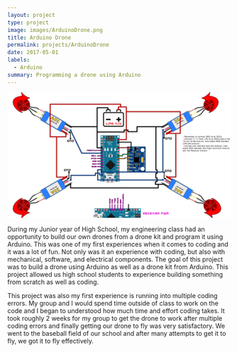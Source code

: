 ```yaml
---
layout: project
type: project
image: images/ArduinoDrone.png
title: Arduino Drone
permalink: projects/ArduinoDrone
date: 2017-05-01
labels:
  - Arduino
summary: Programming a drone using Arduino
---
```


<img class="ui medium right floated rounded image" src="../images/ArduinoDrone.png">

During my Junior year of High School, my engineering class had an opportunity to build our own drones from a drone kit and program it using Arduino. This was one of my first experiences when it comes to coding and it was a lot of fun. Not only was it an experience with coding, but also with mechanical, software, and electrical components. The goal of this project was to build a drone using Arduino as well as a drone kit from Arduino. This project allowed us high school students to experience building something from scratch as well as coding. 

This project was also my first experience is running into multiple coding errors. My group and I would spend time outside of class to work on the code and I began to understood how much time and effort coding takes. It took roughly 2 weeks for my group to get the drone to work after multiple coding errors and finally getting our drone to fly was very satisfactory. We went to the baseball field of our school and after many attempts to get it to fly, we got it to fly effectively.
